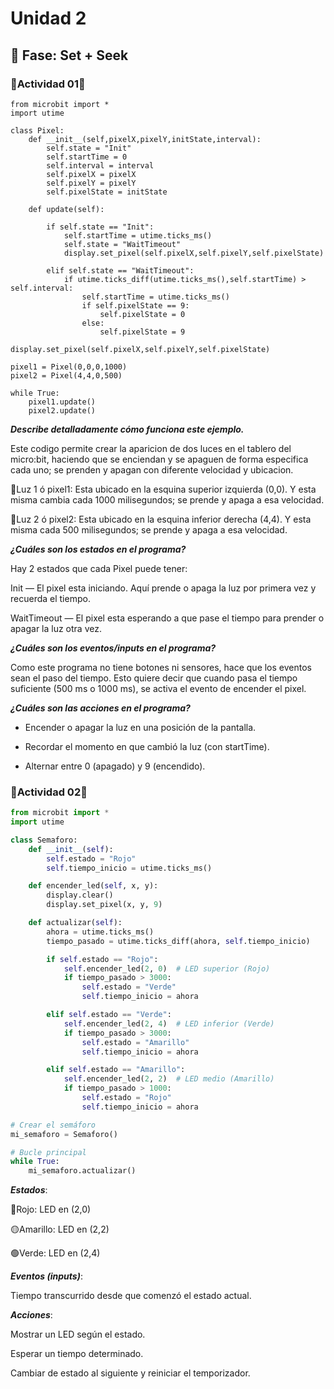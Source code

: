 # Unidad 2

## 🔎 Fase: Set + Seek

### 🛵Actividad 01🛵
``` Py 
from microbit import *
import utime

class Pixel:
    def __init__(self,pixelX,pixelY,initState,interval):
        self.state = "Init"
        self.startTime = 0
        self.interval = interval
        self.pixelX = pixelX
        self.pixelY = pixelY
        self.pixelState = initState

    def update(self):

        if self.state == "Init":
            self.startTime = utime.ticks_ms()
            self.state = "WaitTimeout"
            display.set_pixel(self.pixelX,self.pixelY,self.pixelState)

        elif self.state == "WaitTimeout":
            if utime.ticks_diff(utime.ticks_ms(),self.startTime) > self.interval:
                self.startTime = utime.ticks_ms()
                if self.pixelState == 9:
                    self.pixelState = 0
                else:
                    self.pixelState = 9
                display.set_pixel(self.pixelX,self.pixelY,self.pixelState)

pixel1 = Pixel(0,0,0,1000)
pixel2 = Pixel(4,4,0,500)

while True:
    pixel1.update()
    pixel2.update()
``` 

***Describe detalladamente cómo funciona este ejemplo.***

Este codigo permite crear la aparicion de dos luces en el tablero del micro:bit, haciendo que se enciendan y se apaguen de forma especifica cada uno; se prenden y apagan con diferente velocidad y ubicacion.

🔦Luz 1 ó pixel1: Esta ubicado en la esquina superior izquierda (0,0). Y esta misma cambia cada 1000 milisegundos; se prende y apaga a esa velocidad.

🔦Luz 2 ó pixel2: Esta ubicado en la esquina inferior derecha (4,4). Y esta misma cada 500 milisegundos; se prende y apaga a esa velocidad.

***¿Cuáles son los estados en el programa?***

Hay 2 estados que cada Pixel puede tener:

Init — El pixel esta iniciando. Aquí prende o apaga la luz por primera vez y recuerda el tiempo.

WaitTimeout  — El pixel esta esperando a que pase el tiempo para prender o apagar la luz otra vez.

***¿Cuáles son los eventos/inputs en el programa?***

Como este programa no tiene botones ni sensores, hace que los eventos sean el paso del tiempo. Esto quiere decir que cuando pasa el tiempo suficiente (500 ms o 1000 ms), se activa el evento de encender el pixel.

***¿Cuáles son las acciones en el programa?***

- Encender o apagar la luz en una posición de la pantalla.

- Recordar el momento en que cambió la luz (con startTime).

- Alternar entre 0 (apagado) y 9 (encendido).

### 🚦Actividad 02🚦

``` py
from microbit import *
import utime

class Semaforo:
    def __init__(self):
        self.estado = "Rojo"
        self.tiempo_inicio = utime.ticks_ms()

    def encender_led(self, x, y):
        display.clear()
        display.set_pixel(x, y, 9)

    def actualizar(self):
        ahora = utime.ticks_ms()
        tiempo_pasado = utime.ticks_diff(ahora, self.tiempo_inicio)

        if self.estado == "Rojo":
            self.encender_led(2, 0)  # LED superior (Rojo)
            if tiempo_pasado > 3000:
                self.estado = "Verde"
                self.tiempo_inicio = ahora

        elif self.estado == "Verde":
            self.encender_led(2, 4)  # LED inferior (Verde)
            if tiempo_pasado > 3000:
                self.estado = "Amarillo"
                self.tiempo_inicio = ahora

        elif self.estado == "Amarillo":
            self.encender_led(2, 2)  # LED medio (Amarillo)
            if tiempo_pasado > 1000:
                self.estado = "Rojo"
                self.tiempo_inicio = ahora

# Crear el semáforo
mi_semaforo = Semaforo()

# Bucle principal
while True:
    mi_semaforo.actualizar()

```
***Estados***:

🔴Rojo: LED en (2,0)

🟡Amarillo: LED en (2,2)

🟢Verde: LED en (2,4)

***Eventos (inputs)***:

Tiempo transcurrido desde que comenzó el estado actual.

***Acciones***:

Mostrar un LED según el estado.



Esperar un tiempo determinado.



Cambiar de estado al siguiente y reiniciar el temporizador.



